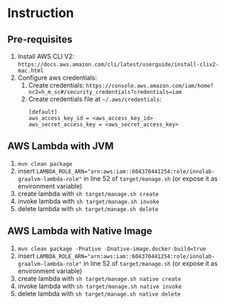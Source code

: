 # Instruction

## Pre-requisites

1. Install AWS CLI V2: `https://docs.aws.amazon.com/cli/latest/userguide/install-cliv2-mac.html`
1. Configure aws credentials:
    1. Create credentials: `https://console.aws.amazon.com/iam/home?nc2=h_m_sc#/security_credentials?credentials=iam`
    2. Create credentials file at `~/.aws/credentials`:
        ```
       [default]
       aws_access_key_id = <aws_access_key_id>
       aws_secret_access_key = <aws_secret_access_key>
       ```

## AWS Lambda with JVM

1. `mvn clean package`
1. insert `LAMBDA_ROLE_ARN="arn:aws:iam::604370441254:role/innolab-graalvm-lambda-role"` in line 52 of `target/manage.sh` (or expose it as environment variable)
1. create lambda with `sh target/manage.sh create`
1. invoke lambda with `sh target/manage.sh invoke`
1. delete lambda with `sh target/manage.sh delete`

## AWS Lambda with Native Image

1. `mvn clean package -Pnative -Dnative-image.docker-build=true`
1. insert `LAMBDA_ROLE_ARN="arn:aws:iam::604370441254:role/innolab-graalvm-lambda-role"` in line 52 of `target/manage.sh` (or expose it as environment variable)
1. create lambda with `sh target/manage.sh native create`
1. invoke lambda with `sh target/manage.sh native invoke`
1. delete lambda with `sh target/manage.sh native delete`
